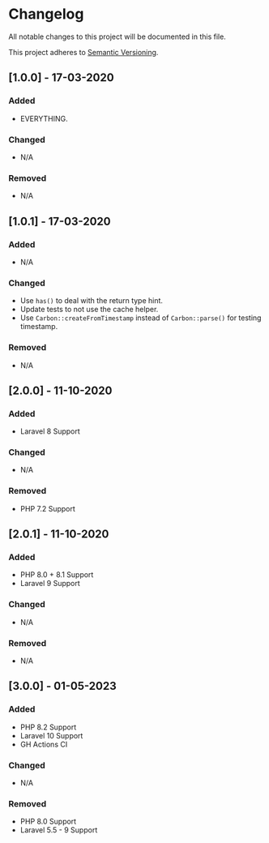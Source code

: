 # Changelog
All notable changes to this project will be documented in this file.

This project adheres to [Semantic Versioning](http://semver.org/spec/v2.0.0.html).

## [1.0.0] - 17-03-2020
### Added
- EVERYTHING.
### Changed
- N/A
### Removed
- N/A

## [1.0.1] - 17-03-2020
### Added
- N/A
### Changed
- Use `has()` to deal with the return type hint.
- Update tests to not use the cache helper.
- Use `Carbon::createFromTimestamp` instead of `Carbon::parse()` for testing timestamp.
### Removed
- N/A


## [2.0.0] - 11-10-2020
### Added
- Laravel 8 Support
### Changed
- N/A
### Removed
- PHP 7.2 Support


## [2.0.1] - 11-10-2020
### Added
- PHP 8.0 + 8.1 Support
- Laravel 9 Support
### Changed
- N/A
### Removed
- N/A

## [3.0.0] - 01-05-2023
### Added
- PHP 8.2 Support
- Laravel 10 Support
- GH Actions CI
### Changed
- N/A
### Removed
- PHP 8.0 Support
- Laravel 5.5 - 9 Support
